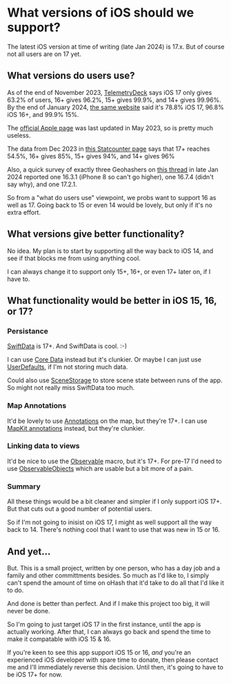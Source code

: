 # What versions of iOS should we support?

The latest iOS version at time of writing (late Jan 2024) is 17.x.
But of course not all users are on 17 yet.

## What versions do users use?

As of the end of November 2023,
[TelemetryDeck](https://telemetrydeck.com/blog/ios-market-share-13-23/) says iOS 17 only gives 63.2% of users, 16+ gives 96.2%, 15+ gives 99.9%, and 14+ gives 99.96%. 
By the end of January 2024, [the same website](https://telemetrydeck.com/blog/ios-market-share-02-24/) said 
it's 78.8% iOS 17, 96.8% iOS 16+, and 99.9% 15%.

The [official Apple page](https://developer.apple.com/support/app-store/)
was last updated in May 2023, so is pretty much useless.

The data from Dec 2023 in [this Statcounter page](https://gs.statcounter.com/os-version-market-share/ios/mobile-tablet/worldwide)
says that 17+ reaches 54.5%, 16+ gives 85%, 15+ gives 94%, and 14+ gives 96%

Also, a quick survey of exactly three Geohashers on
[this thread](https://discord.com/channels/742785009202626640/1200076111191752858)
in late Jan 2024 reported one 16.3.1 (iPhone 8 so can't go higher), one 16.7.4 (didn't say why), and one 17.2.1.

So from a "what do users use" viewpoint, we probs want to support 16 as well as 17. Going back to 15 or even 14 would be lovely, but only if it's no extra effort.

## What versions give better functionality?

No idea. My plan is to start by supporting all the way back to iOS 14,
and see if that blocks me from using anything cool.

I can always change it to support only 15+, 16+, or even 17+ later on, if I have to.

## What functionality would be better in iOS 15, 16, or 17?

### Persistance

[SwiftData](https://developer.apple.com/documentation/swiftdata) is 17+. And SwiftData is cool. :-)

I can use [Core Data](https://developer.apple.com/documentation/coredata) instead but it's clunkier.
Or maybe I can just use [UserDefaults](https://developer.apple.com/documentation/foundation/userdefaults/),
if I'm not storing much data.

Could also use [SceneStorage](https://developer.apple.com/documentation/swiftui/scenestorage) to store scene state between runs of the app. So might not really miss SwiftData too much.

### Map Annotations

It'd be lovely to use [Annotations](https://developer.apple.com/documentation/mapkit/annotation) on the map, but they're 17+. I can use [MapKit annotations](https://developer.apple.com/documentation/mapkit/mapkit_for_appkit_and_uikit/mapkit_annotations) instead,
but they're clunkier.

### Linking data to views

It'd be nice to use the [Observable](https://developer.apple.com/documentation/Observation/Observable()) macro, but it's 17+.
For pre-17 I'd need to use [ObservableObjects](https://developer.apple.com/documentation/Combine/ObservableObject) which are usable 
but a bit more of a pain.

### Summary

All these things would be a bit cleaner and simpler if I only support
iOS 17+. But that cuts out a good number of potential users.

So if I'm not going to inisist on iOS 17, I might as well support all the way back to 14. There's nothing cool that I want to use that was new in 15 or 16.

## And yet...

But. This is a small project, written by one person, who has a day job and a family and other committments besides. So much as I'd like to,
I simply can't spend the amount of time on oHash that it'd take to do all that I'd like it to do.

And done is better than perfect. And if I make this project too big, it will never be done.

So I'm going to just target iOS 17 in the first instance, until the app is actually working. After that,
I can always go back and spend the time to make it compatable with iOS 15 & 16.

If you're keen to see this app support iOS 15 or 16, *and* you're an experienced iOS developer with spare time to donate,
then please contact me and I'll immediately reverse this decision. Until then, it's going to have to be iOS 17+ for now.
